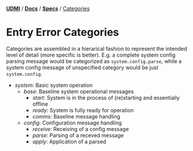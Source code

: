 [**UDMI**](../../) / [**Docs**](../) / [**Specs**](./) / [Categories](#)

# Entry Error Categories

Categories are assembled in a hierarical fashion to represent the intended level
of detail (more specific is better). E.g. a complete system config parsing message
would be categorized as `system.config.parse`, while a system config message of
unspecified category would be just `system.config`.

* _system_: Basic system operation
  * _base_: Baseline system operational messages
    * _start_: System is in the process of (re)starting and essentially offline
    * _ready_: System is fully ready for operation
    * _comms_: Baseline message handling
  * _config_: Configuration message handling
    * _receive_: Receiving of a config message
    * _parse_: Parsing of a receved message
    * _apply_: Application of a parsed
